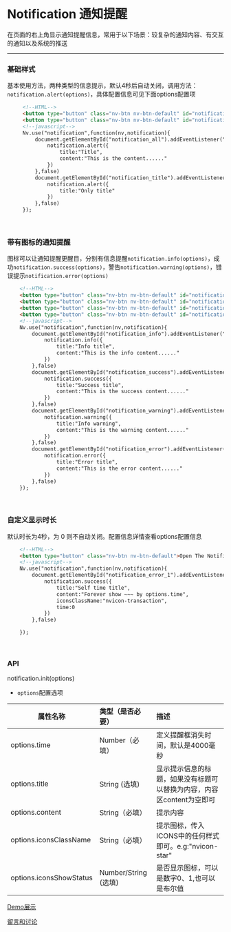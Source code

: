 # Notification 通知提醒

在页面的右上角显示通知提醒信息，常用于以下场景：较复杂的通知内容、有交互的通知以及系统的推送

---


### 基础样式

基本使用方法，两种类型的信息提示，默认4秒后自动关闭，调用方法：`notification.alert(options)`，具体配置信息可见下面options配置项


```html
     <!--HTML-->
     <button type="button" class="nv-btn nv-btn-default" id="notification_all">Notification with tittle</button>
     <button type="button" class="nv-btn nv-btn-default" id="notification_title">Only the tittle</button>
     <!--javascript-->
     Nv.use("notification",function(nv,notification){
         document.getElementById("notification_all").addEventListener("click",function(){
             notification.alert({
                 title:"Title",
                 content:"This is the content......"
             })
         },false)
         document.getElementById("notification_title").addEventListener("click",function(){
             notification.alert({
                 title:"Only title"
             })
         },false)
     });
```

<br/>

### 带有图标的通知提醒

图标可以让通知提醒更醒目，分别有信息提醒`notification.info(options)`，成功`notification.success(options)`，警告`notification.warning(options)`，错误提示`notification.error(options)`



```html
    <!--HTML-->
    <button type="button" class="nv-btn nv-btn-default" id="notification_info">Info</button>
    <button type="button" class="nv-btn nv-btn-default" id="notification_success">Success</button>
    <button type="button" class="nv-btn nv-btn-default" id="notification_warning">Warning</button>
    <button type="button" class="nv-btn nv-btn-default" id="notification_error">Error</button>
    <!--javascript-->
    Nv.use("notification",function(nv,notification){
        document.getElementById("notification_info").addEventListener("click",function(){
            notification.info({
                title:"Info title",
                content:"This is the info content......"
            })
        },false)
        document.getElementById("notification_success").addEventListener("click",function(){
            notification.success({
                title:"Success title",
                content:"This is the success content......"
            })
        },false)
        document.getElementById("notification_warning").addEventListener("click",function(){
            notification.warning({
                title:"Info warning",
                content:"This is the warning content......"
            })
        },false)
        document.getElementById("notification_error").addEventListener("click",function(){
            notification.error({
                title:"Error title",
                content:"This is the error content......"
            })
        },false)
    });
```

<br/>

### 自定义显示时长

默认时长为4秒，为 0 则不自动关闭。配置信息详情查看options配置信息


```html
    <!--HTML-->
    <button type="button" class="nv-btn nv-btn-default">Open The Notification </button>
    <!--javascript-->
    Nv.use("notification",function(nv,notification){
        document.getElementById("notification_error_1").addEventListener("click",function(){
            notification.success({
                title:"Self time title",
                content:"Forever show ~~~ by options.time",
                iconsClassName:"nvicon-transaction",
                time:0
            })
        },false)

    });
```

<br/>


### API

notification.init(options)

+ `options`配置选项

| 属性名称  | 类型（是否必要）   |  描述  |
| --------    | :----- | :----  |
| options.time  | Number（必填）  | 定义提醒框消失时间，默认是4000毫秒 |
| options.title  | String (选填)   | 显示提示信息的标题，如果没有标题可以替换为内容，内容区content为空即可 |
| options.content  | String（必填）  | 提示内容 |
| options.iconsClassName  | String（必填）   | 提示图标，传入ICONS中的任何样式即可。e.g:"nvicon-star" |
| options.iconsShowStatus  | Number/String (选填)  | 是否显示图标，可以是数字0、1,也可以是布尔值 |



[Demo展示](http://www.nv-js.com/api?type=notification)

[留言和讨论](https://github.com/Nv-js/nv-source/issues/34)

    